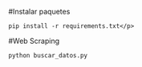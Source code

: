 #Instalar paquetes
```
pip install -r requirements.txt</p>
```

#Web Scraping
```
python buscar_datos.py
```
